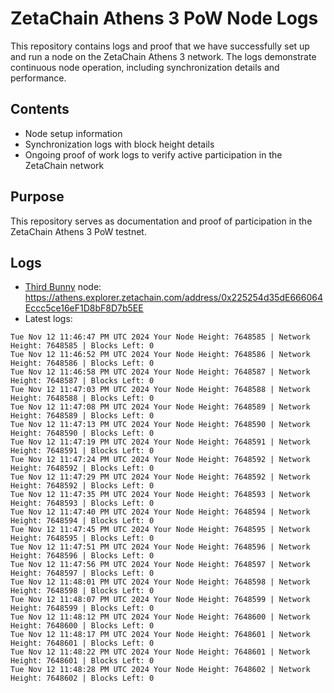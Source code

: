 # ZetaChain Athens 3 PoW Node Logs
This repository contains logs and proof that we have successfully set up and run a node on the ZetaChain Athens 3 network. The logs demonstrate continuous node operation, including synchronization details and performance.

## Contents
- Node setup information
- Synchronization logs with block height details
- Ongoing proof of work logs to verify active participation in the ZetaChain network

## Purpose
This repository serves as documentation and proof of participation in the ZetaChain Athens 3 PoW testnet.

## Logs

- [Third Bunny](https://thirdbunny.xyz/) node: https://athens.explorer.zetachain.com/address/0x225254d35dE666064Eccc5ce16eF1D8bF8D7b5EE
- Latest logs:
```
Tue Nov 12 11:46:47 PM UTC 2024 Your Node Height: 7648585 | Network Height: 7648585 | Blocks Left: 0
Tue Nov 12 11:46:52 PM UTC 2024 Your Node Height: 7648586 | Network Height: 7648586 | Blocks Left: 0
Tue Nov 12 11:46:58 PM UTC 2024 Your Node Height: 7648587 | Network Height: 7648587 | Blocks Left: 0
Tue Nov 12 11:47:03 PM UTC 2024 Your Node Height: 7648588 | Network Height: 7648588 | Blocks Left: 0
Tue Nov 12 11:47:08 PM UTC 2024 Your Node Height: 7648589 | Network Height: 7648589 | Blocks Left: 0
Tue Nov 12 11:47:13 PM UTC 2024 Your Node Height: 7648590 | Network Height: 7648590 | Blocks Left: 0
Tue Nov 12 11:47:19 PM UTC 2024 Your Node Height: 7648591 | Network Height: 7648591 | Blocks Left: 0
Tue Nov 12 11:47:24 PM UTC 2024 Your Node Height: 7648592 | Network Height: 7648592 | Blocks Left: 0
Tue Nov 12 11:47:29 PM UTC 2024 Your Node Height: 7648592 | Network Height: 7648592 | Blocks Left: 0
Tue Nov 12 11:47:35 PM UTC 2024 Your Node Height: 7648593 | Network Height: 7648593 | Blocks Left: 0
Tue Nov 12 11:47:40 PM UTC 2024 Your Node Height: 7648594 | Network Height: 7648594 | Blocks Left: 0
Tue Nov 12 11:47:45 PM UTC 2024 Your Node Height: 7648595 | Network Height: 7648595 | Blocks Left: 0
Tue Nov 12 11:47:51 PM UTC 2024 Your Node Height: 7648596 | Network Height: 7648596 | Blocks Left: 0
Tue Nov 12 11:47:56 PM UTC 2024 Your Node Height: 7648597 | Network Height: 7648597 | Blocks Left: 0
Tue Nov 12 11:48:01 PM UTC 2024 Your Node Height: 7648598 | Network Height: 7648598 | Blocks Left: 0
Tue Nov 12 11:48:07 PM UTC 2024 Your Node Height: 7648599 | Network Height: 7648599 | Blocks Left: 0
Tue Nov 12 11:48:12 PM UTC 2024 Your Node Height: 7648600 | Network Height: 7648600 | Blocks Left: 0
Tue Nov 12 11:48:17 PM UTC 2024 Your Node Height: 7648601 | Network Height: 7648601 | Blocks Left: 0
Tue Nov 12 11:48:22 PM UTC 2024 Your Node Height: 7648601 | Network Height: 7648601 | Blocks Left: 0
Tue Nov 12 11:48:28 PM UTC 2024 Your Node Height: 7648602 | Network Height: 7648602 | Blocks Left: 0
```
